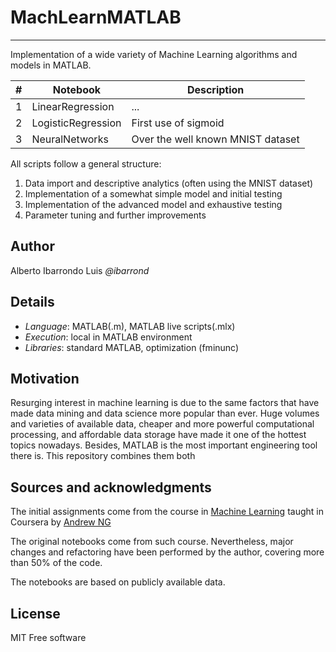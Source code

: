 # MachLearnMATLAB
----------
Implementation of a wide variety of Machine Learning algorithms and models in MATLAB.  

| # | Notebook | Description |
| --- |----------|-------------|
|1|LinearRegression| ...|
|2|LogisticRegression| First use of sigmoid |
|3|NeuralNetworks| Over the well known MNIST dataset |

All scripts follow a general structure:
1. Data import and descriptive analytics (often using the MNIST dataset)
2. Implementation of a somewhat simple model and initial testing
3. Implementation of the advanced model and exhaustive testing
4. Parameter tuning and further improvements

## Author
Alberto Ibarrondo Luis *@ibarrond*

## Details
* _Language_: MATLAB(.m), MATLAB live scripts(.mlx)
* _Execution_: local in MATLAB environment
* _Libraries_: standard MATLAB, optimization (fminunc)

## Motivation
Resurging interest in machine learning is due to the same factors that have made data mining and data science more popular than ever. Huge volumes and varieties of available data, cheaper and more powerful computational processing, and affordable data storage have made it one of the hottest topics nowadays. Besides, MATLAB is the most important engineering tool there is. This repository combines them both

## Sources and acknowledgments
The initial assignments come from the course in [Machine Learning](https://www.coursera.org/learn/machine-learning/home/welcome) taught in Coursera by [Andrew NG](http://www.andrewng.org/)

The original notebooks come from such course. Nevertheless, major changes and refactoring have been performed by the author, covering more than 50% of the code.  

The notebooks are based on publicly available data.

## License
MIT Free software

